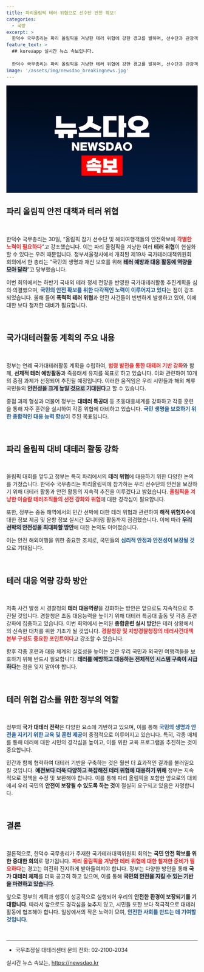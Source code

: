 ```yaml
---
title: 파리올림픽 테러 위협으로 선수단 안전 확보!
categories:
  - 국방
excerpt: >
  한덕수 국무총리는 파리 올림픽을 겨냥한 테러 위협에 강한 경고를 발하며, 선수단과 관광객의 안전 확보를 위한 정부의 적극적 대응을 강조했다. 올해 하반기 대테러활동 계획도 논의되며 철저한 예방과 즉응태세가 요구된다.
feature_text: >
  ## koreaapp 실시간 뉴스 속보입니다.

  한덕수 국무총리는 파리 올림픽을 겨냥한 테러 위협에 강한 경고를 발하며, 선수단과 관광객의 안전 확보를 위한 정부의 적극적 대응을 강조했다. 올해 하반기 대테러활동 계획도 논의되며 철저한 예방과 즉응태세가 요구된다.
image: '/assets/img/newsdao_breakingnews.jpg'
---
```


<p><img src="/assets/img/newsdao_breakingnews.jpg" alt="koreaapp 속보" /></p>

<h2 data-ke-size="size26">파리 올림픽 안전 대책과 테러 위협</h2>

<p data-ke-size="size16">&nbsp;</p>

<p>한덕수 국무총리는 30일, “올림픽 참가 선수단 및 해외여행객들의 안전확보에 <b><span style="color: #ee2323;">각별한 노력이 필요하다</span></b>”고 강조했습니다. 이는 파리 올림픽을 겨냥한 여러 <b>테러 위협</b>이 현실화할 수 있다는 우려 때문입니다. 정부서울청사에서 개최된 제19차 국가테러대책위원회 회의에서 한 총리는 “국민의 생명과 재산 보호를 위해 <b><span style="background-color: #21538527;">테러 예방과 대응 활동에 역량을 모아 달라</span></b>”고 당부했습니다.</p>

<p>이번 회의에서는 하반기 국내외 테러 정세 전망을 반영한 국가대테러활동 추진계획을 심의·의결했으며, <b><span style="color: #1a5490;">국민의 안전 확보를 위한 다각적인 노력이 이루어지고 있다</span></b>는 점이 강조되었습니다. 올해 들어 <b>폭력적 테러 위협</b>과 안전 사건들이 빈번하게 발생하고 있어, 이에 대한 보다 철저한 대비가 필요합니다.</p>

<p data-ke-size="size16">&nbsp;</p>

<h2 data-ke-size="size26">국가대테러활동 계획의 주요 내용</h2>

<p data-ke-size="size16">&nbsp;</p>

<p>정부는 연례 국가대테러활동 계획을 수립하여, <b><span style="color: #ee2323;">법령 발전을 통한 대테러 기반 강화</span></b>와 함께, <b>선제적 테러 예방활동</b>과 즉응태세 유지를 목표로 하고 있습니다. 이와 관련하여 10개의 중점 과제가 선정되어 추진될 예정입니다. 이러한 움직임은 우리 시민들과 해외 체류 국민들의 <b><span style="background-color: #21538527;">안전성을 크게 높일 것으로 기대된다</span></b>고 할 수 있습니다.</p>

<p>중점 과제 형성과 더불어 정부는 <b>대테러 특공대</b> 등 초동대응체계를 강화하고 각종 훈련을 통해 자주 훈련을 실시하여 각종 위협에 대비하고 있습니다. <b><span style="color: #1a5490;">국민 생명을 보호하기 위한 종합적인 대응 능력 향상</span></b>이 주된 목표입니다.</p>

<p data-ke-size="size16">&nbsp;</p>

<h2 data-ke-size="size26">파리 올림픽 대비 대테러 활동 강화</h2>

<p data-ke-size="size16">&nbsp;</p>

<p>올림픽 대회를 앞두고 정부는 특히 파리에서의 <b>테러 위협</b>에 대응하기 위한 다양한 논의를 거쳤습니다. 한덕수 국무총리는 파리올림픽에 참가하는 우리 선수단의 안전을 보장하기 위해 대테러 활동과 안전 활동의 지속적 추진을 이루겠다고 밝혔습니다. <b><span style="color: #ee2323;">올림픽을 겨냥한 이슬람 테러조직들의 선전 강화와 위협</span></b>에 대한 경각심이 필요합니다.</p>

<p>또한, 정부는 중동 해역에서의 민간 선박에 대한 테러 위협과 관련하여 <b>해적 위험지수</b>에 대한 정보 제공 및 운항 정보 실시간 모니터링 활동까지 점검했습니다. 이에 따라 <b><span style="background-color: #21538527;">우리 선박의 안전성을 최대화할 방안</span></b>에 대한 논의도 이어졌습니다.</p>

<p>이는 안전 해외여행을 위한 중요한 조치로, 국민들의 <b><span style="color: #1a5490;">심리적 안정과 안전성이 보장될 것</span></b>으로 기대됩니다.</p>

<p data-ke-size="size16">&nbsp;</p>

<h2 data-ke-size="size26">테러 대응 역량 강화 방안</h2>

<p data-ke-size="size16">&nbsp;</p>

<p>저촉 사건 발생 시 경찰청의 <b>테러 대응역량</b>을 강화하는 방안은 앞으로도 지속적으로 추진될 것입니다. 경찰청은 초동 대응능력을 높이기 위해 대테러 특공대 출동 및 각종 훈련 강화에 집중하고 있습니다. 이번 회의에서 논의된 <b>종합훈련 실시 방안</b>은 테러 상황에서의 신속한 대처를 위한 기초가 될 것입니다. <b><span style="color: #ee2323;">경찰청장 및 지방경찰청장의 테러사건대책본부 구성도 중요한 포인트이다</span></b>고 강조할 수 있습니다.</p>

<p>향후 각종 훈련과 대응 체계의 실효성을 높이는 것은 우리 국민과 외국인 여행객들을 보호하기 위해 반드시 필요합니다. <b><span style="background-color: #21538527;">테러를 예방하고 대응하는 전체적인 시스템 구축이 시급하다</span></b>는 점을 잊지 말아야 합니다.</p>

<p data-ke-size="size16">&nbsp;</p>

<h2 data-ke-size="size26">테러 위협 감소를 위한 정부의 역할</h2>

<p data-ke-size="size16">&nbsp;</p>

<p>정부의 <b>국가 대테러 전략</b>은 다양한 요소에 기반하고 있으며, 이를 통해 <b><span style="color: #1a5490;">국민의 생명과 안전을 지키기 위한 교육 및 훈련 제공</span></b>이 중점적으로 이루어지고 있습니다. 특히, 각종 매체를 통해 테러에 대한 시민의 경각심을 높이고, 이를 위한 교육 프로그램을 추진하는 것이 중요합니다.</p>

<p>민간과 함께 협력하여 대테러 기반을 구축하는 것은 훨씬 더 효과적인 결과를 불러일으킬 것입니다. <b><span style="background-color: #21538527;">예전보다 더욱 다양하고 복잡해진 테러 위협에 대응하기 위해</span></b> 정부는 지속적으로 정책을 수정 및 보완해야 합니다. 이를 통해 파리 올림픽을 포함한 앞으로의 대회에서 우리 국민의 <b>안전이 보장될 수 있도록 하는 것</b>이 절실히 요구되고 있음은 자명합니다.</p>

<p data-ke-size="size16">&nbsp;</p>

<h2 data-ke-size="size26">결론</h2>

<p data-ke-size="size16">&nbsp;</p>

<p>결론적으로, 한덕수 국무총리가 주재한 국가테러대책위원회 회의는 <b>국민 안전 확보를 위한 중대한 회의</b>로 평가됩니다. <b><span style="color: #ee2323;">파리 올림픽을 겨냥한 테러 위협에 대한 철저한 준비가 필요하다</span></b>는 경고는 여전히 진지하게 받아들여져야 합니다. 정부는 다양한 방안을 통해 <b>국가 대테러 체제</b>를 더욱 공고히 하고 있으며, 이를 통해 <b><span style="background-color: #21538527;">국민의 안전을 지킬 수 있는 기반을 마련하고 있습니다</span></b>.</p>

<p>앞으로 정부의 계획과 행동이 성공적으로 실행되어 우리의 <b>안전한 환경이 보장되기를 기대합니다</b>. 따라서 앞으로도 경각심을 늦추지 않고, 시민들 또한 보다 적극적으로 대테러 활동에 협조해야 합니다. 일상에서의 작은 노력이 모여, <b><span style="color: #1a5490;">안전한 사회를 만드는 데 기여할 것입니다</span></b>.</p>

<p data-ke-size="size16">&nbsp;</p>

<hr>

<ul>
    <li>국무조정실 대테러센터 문의 전화: 02-2100-2034</li>
</ul>
실시간 뉴스 속보는, <a href="https://newsdao.kr" rel="dofollow">https://newsdao.kr</a>


